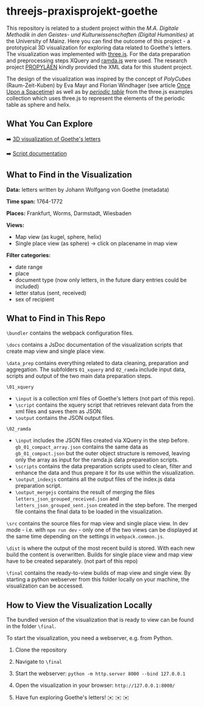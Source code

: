 # threejs-praxisprojekt-goethe
This repository is related to a student project within the *M.A. Digitale Methodik in den Geistes- und Kulturwissenschaften* *(Digital Humanities)* at the University of Mainz. Here you can find the outcome of this project - a prototypical 3D visualization for exploring data related to Goethe's letters. The visualization was implemented with [three.js](https://threejs.org/). For the data preparation and preprocessing steps XQuery and [ramda.js](https://ramdajs.com/) were used. The research project [PROPYLÄEN](https://goethe-biographica.de/) kindly provided the XML data for this student project.

The design of the visualization was inspired by the concept of *PolyCubes* (Raum-Zeit-Kuben) by Eva Mayr and Florian Windhager (see article [Once Upon a Spacetime]( https://doi.org/10.3390/ijgi7030096 )) as well as by [*periodic table*](https://github.com/mrdoob/three.js/blob/master/examples/css3d_periodictable.html) from the three.js examples collection which uses three.js to represent the elements of the periodic table as sphere and helix.

## What You Can Explore

➡️ [3D visualization of Goethe's letters](https://momo-ohneende.github.io/threejs-praxisprojekt-goethe/final/index.html)

➡️ [Script documentation](https://momo-ohneende.github.io/threejs-praxisprojekt-goethe/docs/index.html)

## What to Find in the Visualization

**Data:** letters written by Johann Wolfgang von Goethe (metadata) 

**Time span:** 1764-1772

**Places:** Frankfurt, Worms, Darmstadt, Wiesbaden

**Views:**
* Map view (as kugel, sphere, helix)
* Single place view (as sphere) → click on placename in map view

**Filter categories:**
* date range
* place
* document type (now only letters, in the future diary entries could be included)
* letter status (sent, received)
* sex of recipient

## What to Find in This Repo
`\bundler` contains the webpack configuration files.

`\docs` contains a JsDoc documentation of the visualization scripts that create map view and single place view.  

`\data_prep` contains everything related to data cleaning, preparation and aggregation. The subfolders `01_xquery` and `02_ramda` include input data, scripts and output of the two main data preparation steps. 

`\01_xquery`
* `\input` is a collection xml files of Goethe's letters (not part of this repo).
* `\script` contains the xquery script that retrieves relevant data from the xml files and saves them as JSON.
* `\output` contains the JSON output files.

`\02_ramda`
* `\input` includes the JSON files created via XQuery in the step before. `gb_01_compact_array.json` contains the same data as `gb_01_compact.json` but the outer object structure is removed, leaving only the array as input for the ramda.js data prepareation scripts.
* `\scripts` contains the data preparation scripts used to clean, filter and enhance the data and thus prepare it for its use within the visualization.
* `\output_indexjs` contains all the output files of the index.js data preparation script.
* `\output_mergejs` contains the result of merging the files `letters_json_grouped_received.json` and `letters_json_grouped_sent.json` created in the step before. The merged file contains the final data to be loaded in the visualization.

`\src` contains the source files for map view and single place view. In dev mode - i.e. with `npm run dev` - only one of the two views can be displayed at the same time depending on the settings in `webpack.common.js`. 

`\dist` is where the output of the most recent build is stored. With each new build the content is overwritten. Builds for single place view and map view have to be created separately. (not part of this repo)

`\final` contains the ready-to-view builds of map view and single view. By starting a python webserver from this folder locally on your machine, the visualization can be accessed.

## How to View the Visualization Locally
The bundled version of the visualization that is ready to view can be found in the folder `\final`.

To start the visualization, you need a webserver, e.g. from Python.

1. Clone the repository

2. Navigate to `\final`

3. Start the webserver: `python -m http.server 8000 --bind 127.0.0.1`

4. Open the visualization in your browser: `http://127.0.0.1:8000/`

5. Have fun exploring Goethe's letters! ✉️ ✉️ ✉️ 